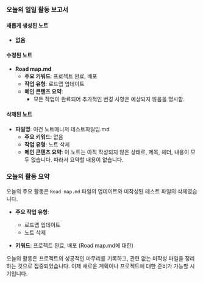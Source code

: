 ### 오늘의 일일 활동 보고서

#### 새롭게 생성된 노트
- **없음**

#### 수정된 노트
- **Road map.md**
  - **주요 키워드**: 프로젝트 완료, 배포
  - **작업 유형**: 로드맵 업데이트
  - **메인 콘텐츠 요약**:
    - 모든 작업이 완료되어 추가적인 변경 사항은 예상되지 않음을 명시함.

#### 삭제된 노트
- **파일명**: 이건 노트매니저 테스트파일임.md
  - **주요 키워드**: 없음
  - **작업 유형**: 노트 삭제
  - **메인 콘텐츠 요약**: 이 노트는 아직 작성되지 않은 상태로, 제목, 헤더, 내용이 모두 없습니다. 따라서 요약할 내용이 없습니다.

### 오늘의 활동 요약

오늘의 주요 활동은 `Road map.md` 파일의 업데이트와 미작성된 테스트 파일의 삭제였습니다. 

- **주요 작업 유형**:
  - 로드맵 업데이트
  - 노트 삭제

- **키워드**: 프로젝트 완료, 배포 (Road map.md에 대한)

오늘의 활동은 프로젝트의 성공적인 마무리를 기록하고, 관련 없는 미작성 파일을 정리하는 것으로 집중되었습니다. 이제 새로운 계획이나 프로젝트에 대한 준비가 가능할 시기입니다.